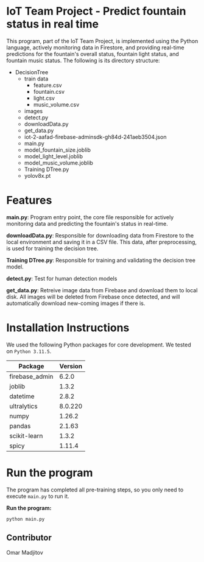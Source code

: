 # IoT Team Project - Predict fountain status in real time

This program, part of the IoT Team Project, is implemented using the Python language, actively monitoring data in Firestore, and providing real-time predictions for the fountain's overall status, fountain light status, and fountain music status. The following is its directory structure:

- DecisionTree
  - train data
    - feature.csv
    - fountain.csv
    - light.csv
    - music_volume.csv
  - images
  - detect.py
  - downloadData.py
  - get_data.py
  - iot-2-aafad-firebase-adminsdk-gh84d-241aeb3504.json
  - main.py
  - model_fountain_size.joblib
  - model_light_level.joblib
  - model_music_volume.joblib
  - Training DTree.py
  - yolov8x.pt

# Features

**main.py**: Program entry point, the core file responsible for actively monitoring data and predicting the fountain's status in real-time.

**downloadData.py**: Responsible for downloading data from Firestore to the local environment and saving it in a CSV file. This data, after preprocessing, is used for training the decision tree.

**Training DTree.py**: Responsible for training and validating the decision tree model.

**detect.py**: Test for human detection models

**get_data.py**: Retreive image data from Firebase and download them to local disk. All images will be deleted from Firebase once detected, and will automatically download new-coming images if there is.

# Installation Instructions

We used the following Python packages for core development. We tested on `Python 3.11.5`.

| Package        | Version |
| -------------- | ------- |
| firebase_admin | 6.2.0   |
| joblib         | 1.3.2   |
| datetime       | 2.8.2   |
| ultralytics    | 8.0.220 |
| numpy          | 1.26.2  |
| pandas         | 2.1.63  |
| scikit-learn   | 1.3.2   |
| spicy          | 1.11.4  |



# Run the program

The program has completed all pre-training steps, so you only need to execute `main.py` to run it.



**Run the program:**

`python main.py`



## Contributor

Omar Madjitov



 

 